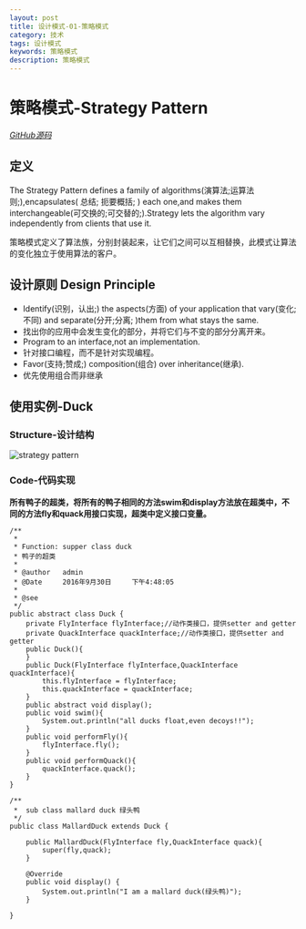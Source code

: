 ```yaml
---
layout: post
title: 设计模式-01-策略模式
category: 技术
tags: 设计模式
keywords: 策略模式
description: 策略模式
---
```


# 策略模式-Strategy Pattern

*<a href="https://github.com/demon7452/DesignPatterns" target="_blank">GitHub源码</a>*

## 定义
The Strategy Pattern defines a family of algorithms(演算法;运算法则;),encapsulates( 总结; 扼要概括; ) each one,and makes them interchangeable(可交换的;可交替的;).Strategy lets the algorithm vary independently from clients that use it.

策略模式定义了算法族，分别封装起来，让它们之间可以互相替换，此模式让算法的变化独立于使用算法的客户。

## 设计原则 Design Principle

- Identify(识别，认出;) the aspects(方面) of your application that vary(变化;不同) and separate(分开;分离; )them from what stays the same.
- 找出你的应用中会发生变化的部分，并将它们与不变的部分分离开来。
- Program to an interface,not an implementation.
- 针对接口编程，而不是针对实现编程。
- Favor(支持;赞成;) composition(组合) over inheritance(继承).
- 优先使用组合而非继承

## 使用实例-Duck

### Structure-设计结构

![strategy pattern](http://o835t7sp4.bkt.clouddn.com/image/blog/StrategyPattern.png)

### Code-代码实现

**所有鸭子的超类，将所有的鸭子相同的方法swim和display方法放在超类中，不同的方法fly和quack用接口实现，超类中定义接口变量。**

```
/**
 * 
 * Function: supper class duck
 * 鸭子的超类
 *
 * @author   admin
 * @Date	 2016年9月30日		下午4:48:05
 *
 * @see
 */
public abstract class Duck {
    private FlyInterface flyInterface;//动作类接口，提供setter and getter
    private QuackInterface quackInterface;//动作类接口，提供setter and getter
    public Duck(){
    }
    public Duck(FlyInterface flyInterface,QuackInterface quackInterface){
        this.flyInterface = flyInterface;
        this.quackInterface = quackInterface;
    }
    public abstract void display();
    public void swim(){
        System.out.println("all ducks float,even decoys!!");
    }
    public void performFly(){
        flyInterface.fly();
    }
    public void performQuack(){
        quackInterface.quack();
    }
}

/**
 *  sub class mallard duck 绿头鸭
 */
public class MallardDuck extends Duck {
    
    public MallardDuck(FlyInterface fly,QuackInterface quack){
        super(fly,quack);
    }
    
    @Override
    public void display() {
        System.out.println("I am a mallard duck(绿头鸭)");
    }

}

```